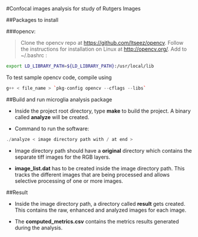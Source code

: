 #Confocal images analysis for study of Rutgers Images

##Packages to install

###opencv: 
>Clone the opencv repo at https://github.com/Itseez/opencv. Follow the 
instructions for installation on Linux at http://opencv.org/. Add to 
~/.bashrc :
```bash
export LD_LIBRARY_PATH=${LD_LIBRARY_PATH}:/usr/local/lib
```
To test sample opencv code, compile using 
```c++
g++ < file_name > `pkg-config opencv --cflags --libs`
```

##Build and run microglia analysis package

+ Inside the project root directory, type **make** to build the project.
A binary called **analyze** will be created.

+ Command to run the software:
```c++
./analyze < image directory path with / at end >
```

+ Image directory path should have a **original** directory which contains the 
separate tiff images for the RGB layers.

+ **image_list.dat** has to be created inside the image directory path. This 
tracks the different images that are being processed and allows selective 
processing of one or more images.

##Result

+ Inside the image directory path, a directory called **result** gets created. 
This contains the raw, enhanced and analyzed images for each image.

+ The **computed_metrics.csv** contains the metrics results generated during 
the analysis.

